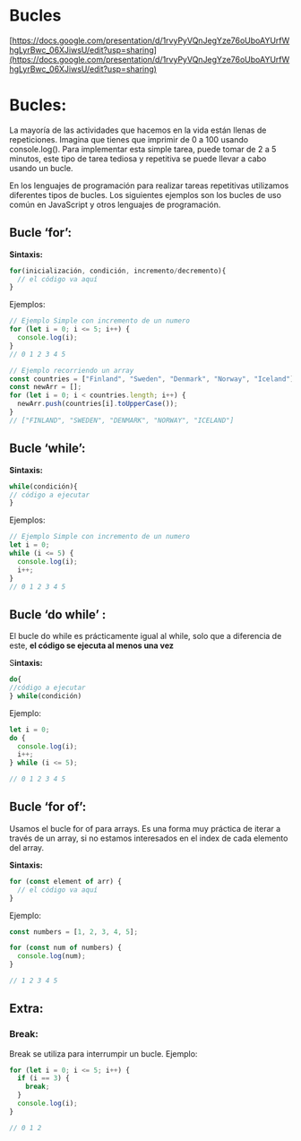 # Bucles

[https://docs.google.com/presentation/d/1rvyPyVQnJegYze76oUboAYUrfWhgLyrBwc_06XJiwsU/edit?usp=sharing](https://docs.google.com/presentation/d/1rvyPyVQnJegYze76oUboAYUrfWhgLyrBwc_06XJiwsU/edit?usp=sharing)

# Bucles:

La mayoría de las actividades que hacemos en la vida están llenas de repeticiones. Imagina que tienes que imprimir de 0 a 100 usando console.log(). Para implementar esta simple tarea, puede tomar de 2 a 5 minutos, este tipo de tarea tediosa y repetitiva se puede llevar a cabo usando un bucle.

En los lenguajes de programación para realizar tareas repetitivas utilizamos diferentes tipos de bucles. Los siguientes ejemplos son los bucles de uso común en JavaScript y otros lenguajes de programación.

## Bucle ‘for’:

**Sintaxis:**

```jsx
for(inicialización, condición, incremento/decremento){
  // el código va aquí
}
```

Ejemplos:

```jsx
// Ejemplo Simple con incremento de un numero
for (let i = 0; i <= 5; i++) {
  console.log(i);
}
// 0 1 2 3 4 5

// Ejemplo recorriendo un array 
const countries = ["Finland", "Sweden", "Denmark", "Norway", "Iceland"];
const newArr = [];
for (let i = 0; i < countries.length; i++) {
  newArr.push(countries[i].toUpperCase());
}
// ["FINLAND", "SWEDEN", "DENMARK", "NORWAY", "ICELAND"]
```

## Bucle ‘while’:

**Sintaxis:**

```jsx
while(condición){
// código a ejecutar
}
```

Ejemplos:

```jsx
// Ejemplo Simple con incremento de un numero
let i = 0;
while (i <= 5) {
  console.log(i);
  i++;
}
// 0 1 2 3 4 5
```

## **Bucle ‘do while’ :**

El bucle do while es prácticamente igual al while, solo que a diferencia de este, **el código se ejecuta al menos una vez**

S**intaxis:**

```jsx
do{
//código a ejecutar
} while(condición)
```

Ejemplo:

```jsx
let i = 0;
do {
  console.log(i);
  i++;
} while (i <= 5);

// 0 1 2 3 4 5
```

## Bucle ‘for of’:

Usamos el bucle for of para arrays. Es una forma muy práctica de iterar a través de un array, si no estamos interesados en el index de cada elemento del array.

**Sintaxis:**

```jsx
for (const element of arr) {
  // el código va aquí
}
```

Ejemplo:

```jsx
const numbers = [1, 2, 3, 4, 5];

for (const num of numbers) {
  console.log(num);
}

// 1 2 3 4 5
```

## Extra:

### Break:

Break se utiliza para interrumpir un bucle. Ejemplo:

```jsx
for (let i = 0; i <= 5; i++) {
  if (i == 3) {
    break;
  }
  console.log(i);
}

// 0 1 2
```